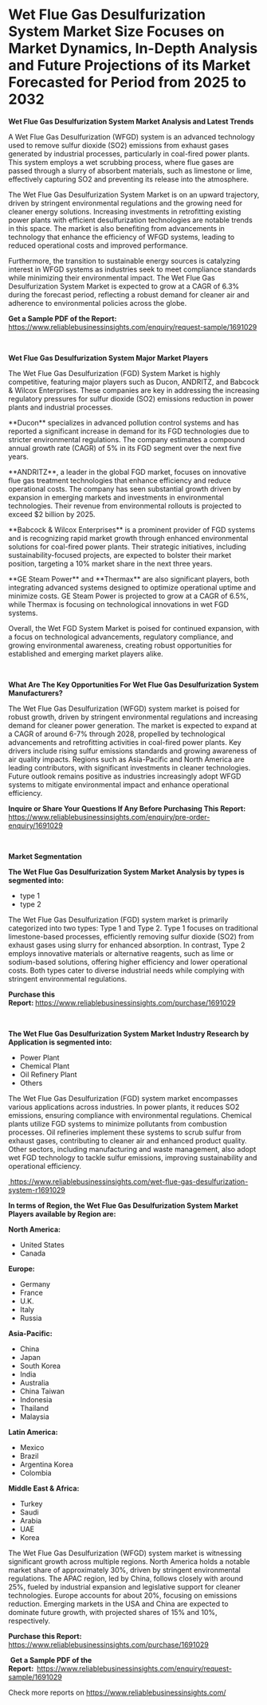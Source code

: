 <p><h1>Wet Flue Gas Desulfurization System Market Size Focuses on Market Dynamics, In-Depth Analysis and Future Projections of its Market Forecasted for Period from 2025 to 2032</h1></p><p><strong>Wet Flue Gas Desulfurization System Market Analysis and Latest Trends</strong></p>
<p><p>A Wet Flue Gas Desulfurization (WFGD) system is an advanced technology used to remove sulfur dioxide (SO2) emissions from exhaust gases generated by industrial processes, particularly in coal-fired power plants. This system employs a wet scrubbing process, where flue gases are passed through a slurry of absorbent materials, such as limestone or lime, effectively capturing SO2 and preventing its release into the atmosphere. </p><p>The Wet Flue Gas Desulfurization System Market is on an upward trajectory, driven by stringent environmental regulations and the growing need for cleaner energy solutions. Increasing investments in retrofitting existing power plants with efficient desulfurization technologies are notable trends in this space. The market is also benefiting from advancements in technology that enhance the efficiency of WFGD systems, leading to reduced operational costs and improved performance.</p><p>Furthermore, the transition to sustainable energy sources is catalyzing interest in WFGD systems as industries seek to meet compliance standards while minimizing their environmental impact. The Wet Flue Gas Desulfurization System Market is expected to grow at a CAGR of 6.3% during the forecast period, reflecting a robust demand for cleaner air and adherence to environmental policies across the globe.</p></p>
<p><strong>Get a Sample PDF of the Report:&nbsp;</strong> <a href="https://www.reliablebusinessinsights.com/enquiry/request-sample/1691029?utm_campaign=96&utm_medium=2&utm_source=Github&utm_content=ia&utm_term=06012025&utm_id=wet-flue-gas-desulfurization-system">https://www.reliablebusinessinsights.com/enquiry/request-sample/1691029</a></p>
<p>&nbsp;</p>
<p><strong>Wet Flue Gas Desulfurization System Major Market Players</strong></p>
<p><p>The Wet Flue Gas Desulfurization (FGD) System Market is highly competitive, featuring major players such as Ducon, ANDRITZ, and Babcock & Wilcox Enterprises. These companies are key in addressing the increasing regulatory pressures for sulfur dioxide (SO2) emissions reduction in power plants and industrial processes.</p><p>**Ducon** specializes in advanced pollution control systems and has reported a significant increase in demand for its FGD technologies due to stricter environmental regulations. The company estimates a compound annual growth rate (CAGR) of 5% in its FGD segment over the next five years.</p><p>**ANDRITZ**, a leader in the global FGD market, focuses on innovative flue gas treatment technologies that enhance efficiency and reduce operational costs. The company has seen substantial growth driven by expansion in emerging markets and investments in environmental technologies. Their revenue from environmental rollouts is projected to exceed $2 billion by 2025.</p><p>**Babcock & Wilcox Enterprises** is a prominent provider of FGD systems and is recognizing rapid market growth through enhanced environmental solutions for coal-fired power plants. Their strategic initiatives, including sustainability-focused projects, are expected to bolster their market position, targeting a 10% market share in the next three years.</p><p>**GE Steam Power** and **Thermax** are also significant players, both integrating advanced systems designed to optimize operational uptime and minimize costs. GE Steam Power is projected to grow at a CAGR of 6.5%, while Thermax is focusing on technological innovations in wet FGD systems.</p><p>Overall, the Wet FGD System Market is poised for continued expansion, with a focus on technological advancements, regulatory compliance, and growing environmental awareness, creating robust opportunities for established and emerging market players alike.</p></p>
<p>&nbsp;</p>
<p><strong>What Are The Key Opportunities For Wet Flue Gas Desulfurization System Manufacturers?</strong></p>
<p><p>The Wet Flue Gas Desulfurization (WFGD) system market is poised for robust growth, driven by stringent environmental regulations and increasing demand for cleaner power generation. The market is expected to expand at a CAGR of around 6-7% through 2028, propelled by technological advancements and retrofitting activities in coal-fired power plants. Key drivers include rising sulfur emissions standards and growing awareness of air quality impacts. Regions such as Asia-Pacific and North America are leading contributors, with significant investments in cleaner technologies. Future outlook remains positive as industries increasingly adopt WFGD systems to mitigate environmental impact and enhance operational efficiency.</p></p>
<p><strong>Inquire or Share Your Questions If Any Before Purchasing This Report:</strong> <a href="https://www.reliablebusinessinsights.com/enquiry/pre-order-enquiry/1691029?utm_campaign=96&utm_medium=2&utm_source=Github&utm_content=ia&utm_term=06012025&utm_id=wet-flue-gas-desulfurization-system">https://www.reliablebusinessinsights.com/enquiry/pre-order-enquiry/1691029</a></p>
<p>&nbsp;</p>
<p><strong>Market Segmentation</strong></p>
<p><strong>The Wet Flue Gas Desulfurization System Market Analysis by types is segmented into:</strong></p>
<p><ul><li>type 1</li><li>type 2</li></ul></p>
<p><p>The Wet Flue Gas Desulfurization (FGD) system market is primarily categorized into two types: Type 1 and Type 2. Type 1 focuses on traditional limestone-based processes, efficiently removing sulfur dioxide (SO2) from exhaust gases using slurry for enhanced absorption. In contrast, Type 2 employs innovative materials or alternative reagents, such as lime or sodium-based solutions, offering higher efficiency and lower operational costs. Both types cater to diverse industrial needs while complying with stringent environmental regulations.</p></p>
<p><strong>Purchase this Report:&nbsp;</strong><a href="https://www.reliablebusinessinsights.com/purchase/1691029?utm_campaign=96&utm_medium=2&utm_source=Github&utm_content=ia&utm_term=06012025&utm_id=wet-flue-gas-desulfurization-system">https://www.reliablebusinessinsights.com/purchase/1691029</a></p>
<p>&nbsp;</p>
<p><strong>The Wet Flue Gas Desulfurization System Market Industry Research by Application is segmented into:</strong></p>
<p><ul><li>Power Plant</li><li>Chemical Plant</li><li>Oil Refinery Plant</li><li>Others</li></ul></p>
<p><p>The Wet Flue Gas Desulfurization (FGD) system market encompasses various applications across industries. In power plants, it reduces SO2 emissions, ensuring compliance with environmental regulations. Chemical plants utilize FGD systems to minimize pollutants from combustion processes. Oil refineries implement these systems to scrub sulfur from exhaust gases, contributing to cleaner air and enhanced product quality. Other sectors, including manufacturing and waste management, also adopt wet FGD technology to tackle sulfur emissions, improving sustainability and operational efficiency.</p></p>
<p><a href="https://www.reliablebusinessinsights.com/wet-flue-gas-desulfurization-system-r1691029?utm_campaign=96&utm_medium=2&utm_source=Github&utm_content=ia&utm_term=06012025&utm_id=wet-flue-gas-desulfurization-system">&nbsp;https://www.reliablebusinessinsights.com/wet-flue-gas-desulfurization-system-r1691029</a></p>
<p><strong>In terms of Region, the Wet Flue Gas Desulfurization System Market Players available by Region are:</strong></p>
<p>
    <p> <strong> North America: </strong>
        <ul>
            <li>United States</li>
            <li>Canada</li>
        </ul>
        </p> 
    <p> <strong> Europe: </strong>
        <ul>
            <li>Germany</li>
            <li>France</li>
            <li>U.K.</li>
            <li>Italy</li>
            <li>Russia</li>
        </ul>
        </p> 
    <p> <strong> Asia-Pacific: </strong>
        <ul>
            <li>China</li>
            <li>Japan</li>
            <li>South Korea</li>
            <li>India</li>
            <li>Australia</li>
            <li>China Taiwan</li>
            <li>Indonesia</li>
            <li>Thailand</li>
            <li>Malaysia</li>
        </ul>
        </p> 
    <p> <strong> Latin America: </strong>
        <ul>
            <li>Mexico</li>
            <li>Brazil</li>
            <li>Argentina Korea</li>
            <li>Colombia</li>
        </ul>
        </p> 
    <p> <strong> Middle East & Africa: </strong>
        <ul>
            <li>Turkey</li>
            <li>Saudi</li>
            <li>Arabia</li>
            <li>UAE</li>
            <li>Korea</li>
        </ul>
    </p>
    </p>
<p><p>The Wet Flue Gas Desulfurization (WFGD) system market is witnessing significant growth across multiple regions. North America holds a notable market share of approximately 30%, driven by stringent environmental regulations. The APAC region, led by China, follows closely with around 25%, fueled by industrial expansion and legislative support for cleaner technologies. Europe accounts for about 20%, focusing on emissions reduction. Emerging markets in the USA and China are expected to dominate future growth, with projected shares of 15% and 10%, respectively.</p></p>
<p><strong>Purchase this Report: </strong><a href="https://www.reliablebusinessinsights.com/purchase/1691029?utm_campaign=96&utm_medium=2&utm_source=Github&utm_content=ia&utm_term=06012025&utm_id=wet-flue-gas-desulfurization-system">https://www.reliablebusinessinsights.com/purchase/1691029</a></p>
<p>&nbsp;<strong>Get a Sample PDF of the Report:&nbsp;&nbsp;</strong><a href="https://www.reliablebusinessinsights.com/enquiry/request-sample/1691029?utm_campaign=96&utm_medium=2&utm_source=Github&utm_content=ia&utm_term=06012025&utm_id=wet-flue-gas-desulfurization-system">https://www.reliablebusinessinsights.com/enquiry/request-sample/1691029</a></p>
<p><strong></strong></p>
<p>Check more reports on <a href="https://www.reliablebusinessinsights.com/?utm_campaign=96&utm_medium=2&utm_source=Github&utm_content=ia&utm_term=06012025&utm_id=wet-flue-gas-desulfurization-system">https://www.reliablebusinessinsights.com/</a></p>